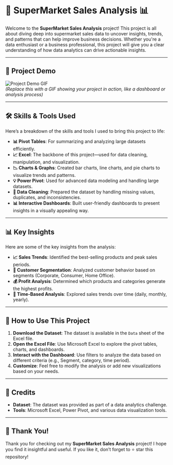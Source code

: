 # 🛒 **SuperMarket Sales Analysis** 📊

Welcome to the **SuperMarket Sales Analysis** project! This project is all about diving deep into supermarket sales data to uncover insights, trends, and patterns that can help improve business decisions. Whether you're a data enthusiast or a business professional, this project will give you a clear understanding of how data analytics can drive actionable insights.

---

## 🎥 **Project Demo**

![Project Demo GIF](https://media.giphy.com/media/your-gif-link-here.gif)  
*(Replace this with a GIF showing your project in action, like a dashboard or analysis process)*

---

## 🛠️ **Skills & Tools Used**

Here’s a breakdown of the skills and tools I used to bring this project to life:

- **📊 Pivot Tables**: For summarizing and analyzing large datasets efficiently.
- **📈 Excel**: The backbone of this project—used for data cleaning, manipulation, and visualization.
- **📉 Charts & Graphs**: Created bar charts, line charts, and pie charts to visualize trends and patterns.
- **💡 Power Pivot**: Used for advanced data modeling and handling large datasets.
- **📂 Data Cleaning**: Prepared the dataset by handling missing values, duplicates, and inconsistencies.
- **📊 Interactive Dashboards**: Built user-friendly dashboards to present insights in a visually appealing way.

---

## 📊 **Key Insights**

Here are some of the key insights from the analysis:

- **📈 Sales Trends**: Identified the best-selling products and peak sales periods.
- **👥 Customer Segmentation**: Analyzed customer behavior based on segments (Corporate, Consumer, Home Office).
- **💰 Profit Analysis**: Determined which products and categories generate the highest profits.
- **📅 Time-Based Analysis**: Explored sales trends over time (daily, monthly, yearly).

---

## 🚀 **How to Use This Project**

1. **Download the Dataset**: The dataset is available in the `Data` sheet of the Excel file.
2. **Open the Excel File**: Use Microsoft Excel to explore the pivot tables, charts, and dashboards.
3. **Interact with the Dashboard**: Use filters to analyze the data based on different criteria (e.g., Segment, category, time period).
4. **Customize**: Feel free to modify the analysis or add new visualizations based on your needs.

---


## 🙌 **Credits**

- **Dataset**: The dataset was provided as part of a data analytics challenge.
- **Tools**: Microsoft Excel, Power Pivot, and various data visualization tools.

---

## 🎉 **Thank You!**

Thank you for checking out my **SuperMarket Sales Analysis** project! I hope you find it insightful and useful. If you like it, don’t forget to ⭐️ star this repository!
